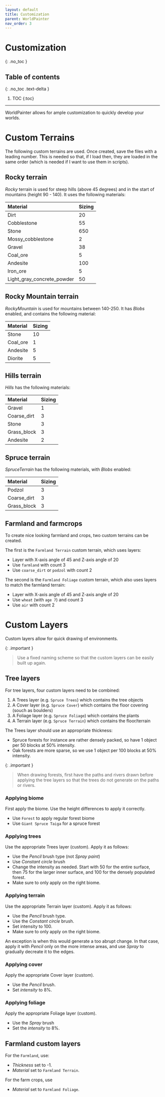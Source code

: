 ```yaml
---
layout: default
title: Customization
parent: WorldPainter
nav_order: 3
---
```

# Customization
{: .no_toc }

## Table of contents
{: .no_toc .text-delta }

1. TOC
{:toc}

---

WorldPainter allows for ample customization to quickly develop your worlds.

# Custom Terrains

The following custom terrains are used. Once created, save the files with a
leading number. This is needed so that, if I load then, they are loaded in
the same order (which is needed if I want to use them in scripts).

## Rocky terrain

*Rocky* terrain is used for steep hills (above 45 degrees) and in the start
of mountains (height 90 - 140). It uses the following materials:

| Material                      | Sizing |
|:------------------------------|:-------|
| Dirt                          | 20     |
| Cobblestone                   | 55     |
| Stone                         | 650    |
| Mossy\_cobblestone            | 2      |
| Gravel                        | 38     |
| Coal\_ore                     | 5      |
| Andesite                      | 100    |
| Iron\_ore                     | 5      |
| Light\_gray\_concrete\_powder | 50     |

## Rocky Mountain terrain

*RockyMountain* is used for mountains between 140-250. It has *Blobs* enabled,
and contains the following material:

| Material  | Sizing |
|:----------|:-------|
| Stone     | 10     |
| Coal\_ore | 1      |
| Andesite  | 5      |
| Diorite   | 5      |

## Hills terrain

*Hills* has the following materials:

| Material     | Sizing |
|:-------------|:-------|
| Gravel       | 1      |
| Coarse\_dirt | 3      |
| Stone        | 3      |
| Grass\_block | 3      |
| Andesite     | 2      |

## Spruce terrain

*SpruceTerrain* has the following materials, with *Blobs* enabled:

| Material     | Sizing |
|:-------------|:-------|
| Podzol       | 3      |
| Coarse\_dirt | 3      |
| Grass\_block | 3      |

## Farmland and farmcrops

To create nice looking farmland and crops, two custom terrains can be created.

The first is the `Farmland Terrain` custom terrain, which uses layers:

- Layer with X-axis angle of 45 and Z-axis angle of 20
- Use `farmland` with count 3
- Use `coarse_dirt` or `podzol` with count 2

The second is the `Farmland Foliage` custom terrain, which also uses layers
to match the farmland terrain:

- Layer with X-axis angle of 45 and Z-axis angle of 20
- Use `wheat` (with `age 7`) and count 3
- Use `air` with count 2

# Custom Layers

Custom layers allow for quick drawing of environments.

{: .important }
> Use a fixed naming scheme so that the custom layers can be easily built up
> again.

## Tree layers

For tree layers, four custom layers need to be combined:

1. A Trees layer (e.g. `Spruce Trees`) which contains the tree objects
2. A Cover layer (e.g. `Spruce Cover`) which contains the floor covering (souch
   as boulders)
3. A Foliage layer (e.g. `Spruce Foliage`) which contains the plants
4. A Terrain layer (e.g. `Spruce Terrain`) which contains the floor/terrain

The Trees layer should use an appropriate thickness:

- Spruce forests for instance are rather densely packed, so have 1 object
  per 50 blocks at 50% intensity.
- Oak forests are more sparse, so we use 1 object per 100 blocks at 50%
  intensity.

{: .important }
> When drawing forests, first have the paths and rivers drawn before applying 
> the tree layers so that the trees do not generate on the paths or rivers.

### Applying biome

First apply the biome. Use the height differences to apply it correctly.

- Use `Forest` to apply regular forest biome
- Use `Giant Spruce Taiga` for a spruce forest

### Applying trees

Use the appropriate Trees layer (custom). Apply it as follows:

- Use the *Pencil* brush type (not *Spray paint*)
- Use *Constant circle* brush
- Change the intensity as needed. Start with 50 for the entire surface,
  then 75 for the larger inner surface, and 100 for the densely populated
  forest.
- Make sure to only apply on the right biome.

### Applying terrain

Use the appropriate Terrain layer (custom). Apply it as follows:

- Use the *Pencil* brush type.
- Use the *Constant circle* brush.
- Set intensity to 100.
- Make sure to only apply on the right biome.

An exception is when this would generate a too abrupt change. In that case, 
apply it with *Pencil* only on the more intense areas, and use *Spray* to
gradually decreate it to the edges.

### Applying cover

Apply the appropriate Cover layer (custom).

- Use the *Pencil* brush.
- Set *intensity* to 8%.

### Applying foliage

Apply the appropriate Foliage layer (custom).

- Use the *Spray* brush
- Set the *intensity* to 8%.

## Farmland custom layers

For the `Farmland`, use:

- *Thickness* set to -1.
- *Material* set to `Farmland Terrain`.

For the farm crops, use

- *Material* set to `Farmland Foliage`.
